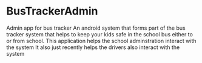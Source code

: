 # BusTrackerAdmin
Admin app for bus tracker
An android system that forms part of the bus tracker system that helps to keep your kids safe in the school bus either to or from school.
This application helps the school adminstration interact with the system
It also just recently helps the drivers also interact with the system
    

